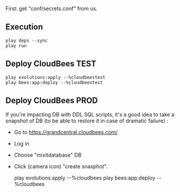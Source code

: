 First: get "conf/secrets.conf" from us.

## Execution

    play deps --sync
    play run

## Deploy CloudBees TEST

    play evolutions:apply --%cloudbeestest
    play bees:app:deploy --%cloudbeestest

## Deploy CloudBees PROD

If you're impacting DB with DDL SQL scripts, it's a good idea to take a snapshot of DB (to be able to restore it in case of dramatic failure) :

- Go to https://grandcentral.cloudbees.com/
- Log in
- Choose "mixitdatabase" DB
- Click (camera icon) "create snasphot".


    play evolutions:apply --%cloudbees
    play bees:app:deploy --%cloudbees
